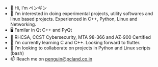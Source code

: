 - 👋 Hi, I’m ペンギン
- 👀 I’m interested in doing experimental projects, utility softwares and linux based projects. Experienced in C++, Python, Linux and Networking.
- 🖥️ Familar in Qt C++ and PyQt
- 🚀 RHCSA, CCST Cybersecurity, MTA 98-366 and AZ-900 Certified
- 🌱 I’m currently learning C and C++. Looking forward to flutter. 
- 💞️ I’m looking to collaborate on projects in Python and Linux scripts (bash)
- 📫 Reach me on penguin@pcland.co.in

<!---
flamboyantpenguin/flamboyantpenguin is a ✨ special ✨ repository because its `README.md` (this file) appears on your GitHub profile.
You can click the Preview link to take a look at your changes.
--->
